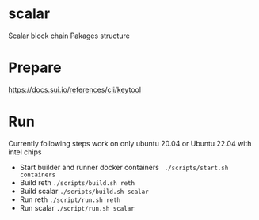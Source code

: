 # scalar
Scalar block chain
Pakages structure
# Prepare
https://docs.sui.io/references/cli/keytool
# Run
Currently following steps work on only ubuntu 20.04 or Ubuntu 22.04 with intel chips

- Start builder and runner docker containers ` ./scripts/start.sh containers`
- Build reth ` ./scripts/build.sh reth `
- Build scalar ` ./scripts/build.sh scalar `
- Run reth ` ./script/run.sh reth `
- Run scalar ` ./script/run.sh scalar `